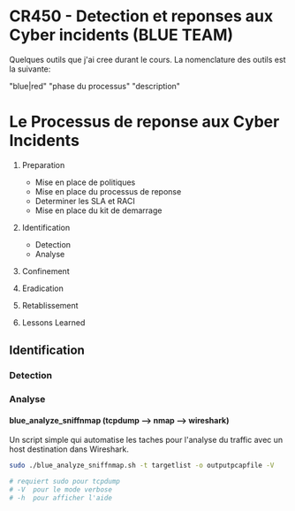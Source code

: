 # CR450 - Detection et reponses aux Cyber incidents (BLUE TEAM)

Quelques outils que j'ai cree durant le cours. La nomenclature des outils est la suivante:

"blue|red" "phase du processus" "description"

# Le Processus de reponse aux Cyber Incidents

1. Preparation
   - Mise en place de politiques
   - Mise en place du processus de reponse
   - Determiner les SLA et RACI
   - Mise en place du kit de demarrage
   
2. Identification
   - Detection
   - Analyse
3. Confinement
4. Eradication
5. Retablissement
6. Lessons Learned

## Identification

### Detection

### Analyse

#### blue_analyze_sniffnmap (tcpdump --> nmap --> wireshark)
Un script simple qui automatise les taches pour l'analyse du traffic avec un host destination dans Wireshark. 
```bash
sudo ./blue_analyze_sniffnmap.sh -t targetlist -o outputpcapfile -V

# requiert sudo pour tcpdump
# -V  pour le mode verbose
# -h  pour afficher l'aide
```
